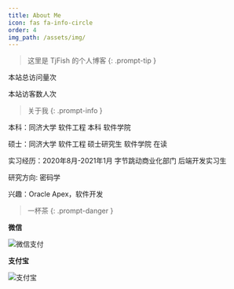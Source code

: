 ```yaml
---
title: About Me
icon: fas fa-info-circle
order: 4
img_path: /assets/img/
---
```


> 这里是 TjFish 的个人博客
{: .prompt-tip }

<span id="busuanzi_container_site_pv">    本站总访问量<span id="busuanzi_value_site_pv"></span>次 </span>

<span id="busuanzi_container_site_uv">
  本站访客数<span id="busuanzi_value_site_uv"></span>人次
</span>


> 关于我
{: .prompt-info }

本科：同济大学 软件工程 本科 软件学院

硕士：同济大学 软件工程 硕士研究生 软件学院 在读

实习经历：2020年8月-2021年1月 字节跳动商业化部门 后端开发实习生

研究方向:   密码学

兴趣：Oracle Apex，软件开发

> 一杯茶
{: .prompt-danger }

**微信**

![微信支付](about.assets/微信.png)

**支付宝**

![支付宝](about.assets/支付宝.png)